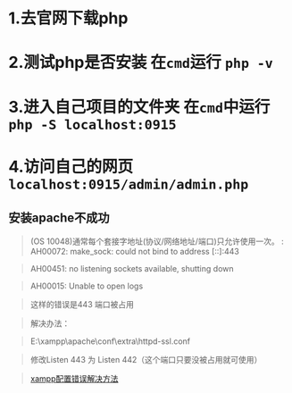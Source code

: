 # 1.去官网下载php
# 2.测试php是否安装 在`cmd`运行 `php -v`
# 3.进入自己项目的文件夹 在`cmd`中运行 `php -S localhost:0915`
# 4.访问自己的网页 `localhost:0915/admin/admin.php`


## 安装apache不成功
> (OS 10048)通常每个套接字地址(协议/网络地址/端口)只允许使用一次。  : AH00072: make_sock: could not bind to address [::]:443 

> AH00451: no listening sockets available, shutting down 

> AH00015: Unable to open logs 


> 这样的错误是443 端口被占用 

> 解决办法： 

> E:\xampp\apache\conf\extra\httpd-ssl.conf 

> 修改Listen 443 为 Listen 442（这个端口只要没被占用就可使用）

> [xampp配置错误解决方法](http://jingyan.baidu.com/article/ad310e80fbf7fc1848f49e4d.html)

